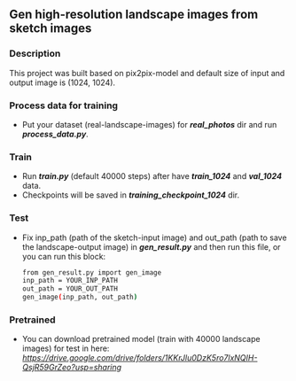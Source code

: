 ## Gen high-resolution landscape images from sketch images
### Description
This project was built based on pix2pix-model and default size of input and output image is (1024, 1024).
### Process data for training
- Put your dataset (real-landscape-images) for _**real_photos**_ dir and run _**process_data.py**_.
### Train
- Run _**train.py**_ (default 40000 steps) after have _**train_1024**_ and _**val_1024**_ data.
- Checkpoints will be saved in _**training_checkpoint_1024**_ dir.
### Test
- Fix inp_path (path of the sketch-input image) and out_path (path to save the landscape-output image) in _**gen_result.py**_ and then run this file, or you can run this block:
  ```sh 
  from gen_result.py import gen_image 
  inp_path = YOUR_INP_PATH 
  out_path = YOUR_OUT_PATH 
  gen_image(inp_path, out_path)
  ```
 ### Pretrained
 - You can download pretrained model (train with 40000 landscape images) for test in here:
 _https://drive.google.com/drive/folders/1KKrJlu0DzK5ro7lxNQIH-QsjR59GrZeo?usp=sharing_
